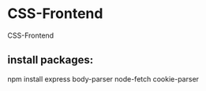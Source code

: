 # CSS-Frontend
CSS-Frontend

## install packages:
npm install express body-parser node-fetch cookie-parser
